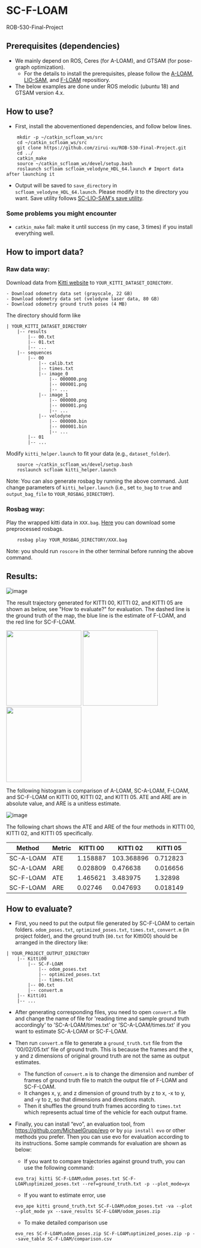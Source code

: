 # SC-F-LOAM
ROB-530-Final-Project

## Prerequisites (dependencies)
- We mainly depend on ROS, Ceres (for A-LOAM), and GTSAM (for pose-graph optimization). 
    - For the details to install the prerequisites, please follow the [A-LOAM](https://github.com/HKUST-Aerial-Robotics/A-LOAM), [LIO-SAM](https://github.com/TixiaoShan/LIO-SAM), and [F-LOAM](https://github.com/wh200720041/floam) repositiory. 
- The below examples are done under ROS melodic (ubuntu 18) and GTSAM version 4.x.

## How to use? 
- First, install the abovementioned dependencies, and follow below lines. 
```
    mkdir -p ~/catkin_scfloam_ws/src
    cd ~/catkin_scfloam_ws/src
    git clone https://github.com/zirui-xu/ROB-530-Final-Project.git
    cd ../
    catkin_make
    source ~/catkin_scfloam_ws/devel/setup.bash
    roslaunch scfloam scfloam_velodyne_HDL_64.launch # Import data after launching it
```

- Output will be saved to `save_directory` in `scfloam_velodyne_HDL_64.launch`. Please modify it to the directory you want. Save utility follows [SC-LIO-SAM's save utility](https://github.com/gisbi-kim/SC-LIO-SAM#applications).
### Some problems you might encounter
- `catkin_make` fail: make it until success (in my case, 3 times) if you install everything well.

## How to import data?
### Raw data way:
Download data from [Kitti website](http://www.cvlibs.net/datasets/kitti/eval_odometry.php) to `YOUR_KITTI_DATASET_DIRECTORY`. 
```
- Download odometry data set (grayscale, 22 GB)
- Download odometry data set (velodyne laser data, 80 GB)
- Download odometry ground truth poses (4 MB)
```

The directory should form like
```
| YOUR_KITTI_DATASET_DIRECTORY 
    |-- results
        |-- 00.txt
        |-- 01.txt
        |-- ...
    |-- sequences 
        |-- 00
            |-- calib.txt
            |-- times.txt
            |-- image_0
                |-- 000000.png
                |-- 000001.png
                |-- ...
            |-- image_1
                |-- 000000.png
                |-- 000001.png
                |-- ...
            |-- velodyne
                |-- 000000.bin
                |-- 000001.bin
                |-- ...
        |-- 01
        |-- ...
```

Modify `kitti_helper.launch` to fit your data (e.g., `dataset_folder`).

```
    source ~/catkin_scfloam_ws/devel/setup.bash
    roslaunch scfloam kitti_helper.launch
```
Note: You can also generate rosbag by running the above command. Just change parameters of `kitti_helper.launch` (i.e., set `to_bag` to `true` and `output_bag_file` to `YOUR_ROSBAG_DIRECTORY`).


### Rosbag way: 
Play the wrapped kitti data in `XXX.bag`. [Here](https://drive.google.com/drive/folders/12rBBkP_X75x5OCh5TycSY4e8K34nVIod?usp=sharing) you can download some preprocessed rosbags.
```
    rosbag play YOUR_ROSBAG_DIRECTORY/XXX.bag
```
Note: you should run `roscore` in the other terminal before running the above command.

## Results:

![image](https://github.com/zirui-xu/ROB-530-Final-Project/blob/main/img/scfloam_05_gif.gif)

<!-- ![image](https://github.com/zirui-xu/ROB-530-Final-Project/blob/main/img/floam_kitti.gif)

![image](https://github.com/zirui-xu/ROB-530-Final-Project/blob/main/img/floam_mapping.gif)

![image](https://github.com/zirui-xu/ROB-530-Final-Project/blob/main/img/kitti_example.gif) -->

The result trajectory generated for KITTI 00, KITTI 02, and KITTI 05 are shown as below, see "How to evaluate?" for evaluation. The dashed line is the ground truth of the map, the blue line is the estimate of F-LOAM, and the red line for SC-F-LOAM.

<img src="https://github.com/zirui-xu/ROB-530-Final-Project/blob/main/img/figure1-1.png" height="200px"> <img src="https://github.com/zirui-xu/ROB-530-Final-Project/blob/main/img/figure1-2.png" height="200px"> <img src="https://github.com/zirui-xu/ROB-530-Final-Project/blob/main/img/figure1-3.png" height="200px">

The following histogram is comparison of A-LOAM, SC-A-LOAM, F-LOAM, and SC-F-LOAM on KITTI 00, KITTI 02, and KITTI 05. ATE and ARE are in absolute value, and ARE is a unitless estimate.

![image](https://github.com/zirui-xu/ROB-530-Final-Project/blob/main/img/figure2.png)

The following chart shows the ATE and ARE of the four methods in KITTI 00, KITTI 02, and KITTI 05 specifically.

|Method|Metric|KITTI 00|KITTI 02|KITTI 05|
|-|-|-|-|-|
|SC-A-LOAM|ATE|1.158887|103.368896|0.712823|
|SC-A-LOAM|ARE|0.028809|0.476638|0.016656| 
|SC-F-LOAM|ATE|1.465621|3.483975|1.32898|
|SC-F-LOAM|ARE|0.02746|0.047693|0.018149| 

## How to evaluate?
- First, you need to put the output file generated by SC-F-LOAM to certain folders. `odom_poses.txt`, `optimized_poses.txt`, `times.txt`, `convert.m` (in project folder), and the ground truth (`00.txt` for Kitti00) should be arranged in the directory like:

```
| YOUR_PROJECT_OUTPUT_DIRECTORY 
    |-- Kitti00
        |-- SC-F-LOAM
            |-- odom_poses.txt
            |-- optimized_poses.txt
            |-- times.txt
        |-- 00.txt
        |-- convert.m
    |-- Kitti01
    |-- ...
```

- After generating corresponding files, you need to open `convert.m` file and change the name of file for 'reading time and sample ground truth accordingly' to 'SC-A-LOAM/times.txt' or 'SC-A-LOAM/times.txt' if you want to estimate SC-A-LOAM or SC-F-LOAM.

- Then run `convert.m` file to generate a `ground_truth.txt` file from the '00/02/05.txt' file of ground truth. This is because the frames and the x, y and z dimensions of original ground truth are not the same as output estimates.
    - The function of `convert.m` is to change the dimension and number of frames of ground truth file to match the output file of F-LOAM and SC-F-LOAM.
    - It changes x, y, and z dimension of ground truth by z to x, -x to y, and -y to z, so that dimensions and directions match.
    - Then it shuffles the ground truth frames according to `times.txt` which represents actual time of the vehicle for each output frame.

- Finally, you can install “evo”, an evaluation tool, from https://github.com/MichaelGrupp/evo or by ```pip install evo``` or other methods you prefer. Then you can use evo for evaluation according to its instructions. Some sample commands for evaluation are shown as below:

    - If you want to compare trajectories against ground truth, you can use the following command:
    ```
    evo_traj kitti SC-F-LOAM\odom_poses.txt SC-F-LOAM\optimized_poses.txt --ref=ground_truth.txt -p --plot_mode=yx
    ```

    - If you want to estimate error, use

    ```
    evo_ape kitti ground_truth.txt SC-F-LOAM\odom_poses.txt -va --plot --plot_mode yx --save_results SC-F-LOAM/odom_poses.zip
    ```

    - To make detailed comparison use

    ```
    evo_res SC-F-LOAM\odom_poses.zip SC-F-LOAM\optimized_poses.zip -p --save_table SC-F-LOAM/comparison.csv
    ```
